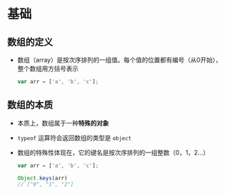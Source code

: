 # 基础

## 数组的定义

- 数组（array）是按次序排列的一组值。每个值的位置都有编号（从0开始），整个数组用方括号表示

    ```js
    var arr = ['a', 'b', 'c'];
    ```

## 数组的本质

- 本质上，数组属于一种**特殊的对象**

- `typeof` 运算符会返回数组的类型是 `object`

- 数组的特殊性体现在，它的键名是按次序排列的一组整数（0，1，2…）

    ```js
    var arr = ['a', 'b', 'c'];

    Object.keys(arr)
    // ["0", "1", "2"]
    ```
